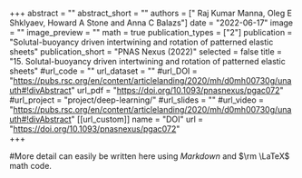 +++
abstract = ""
abstract_short = ""
authors = ["  Raj Kumar Manna, Oleg E Shklyaev, Howard A Stone and Anna C Balazs"]
date = "2022-06-17"
image = ""
image_preview = ""
math = true
publication_types = ["2"]
publication = "Solutal-buoyancy driven intertwining and rotation of patterned elastic sheets"
publication_short = "PNAS Nexus (2022)"
selected = false
title = "15. Solutal-buoyancy driven intertwining and rotation of patterned elastic sheets"
#url_code = ""
url_dataset = ""
#url_DOI = "https://pubs.rsc.org/en/content/articlelanding/2020/mh/d0mh00730g/unauth#!divAbstract"
url_pdf = "https://doi.org/10.1093/pnasnexus/pgac072"
#url_project = "project/deep-learning/"
#url_slides = ""
#url_video = "https://pubs.rsc.org/en/content/articlelanding/2020/mh/d0mh00730g/unauth#!divAbstract"
[[url_custom]]
    name = "DOI"
    url = "https://doi.org/10.1093/pnasnexus/pgac072"              
+++

#More detail can easily be written here using *Markdown* and $\rm \LaTeX$ math code.
